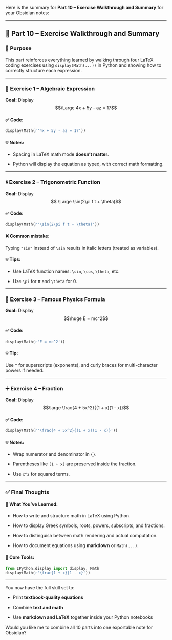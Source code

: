 Here is the summary for **Part 10 – Exercise Walkthrough and Summary** for your Obsidian notes:

---

## 🧪 Part 10 – Exercise Walkthrough and Summary

### 📌 Purpose

This part reinforces everything learned by walking through four LaTeX coding exercises using `display(Math(...))` in Python and showing how to correctly structure each expression.

---

### 🧮 Exercise 1 – Algebraic Expression

**Goal:** Display  
$$\Large 4x + 5y - az = 17$$

#### ✅ Code:

```python
display(Math(r'4x + 5y - az = 17'))
```

#### 💡 Notes:

- Spacing in LaTeX math mode **doesn’t matter**.
    
- Python will display the equation as typed, with correct math formatting.
    

---

### 🌀 Exercise 2 – Trigonometric Function

**Goal:** Display  
$$ \Large \sin(2\pi f t + \theta)$$

#### ✅ Code:

```python
display(Math(r'\sin(2\pi f t + \theta)'))
```

#### ❌ Common mistake:

Typing `"sin"` instead of `\sin` results in italic letters (treated as variables).

#### 💡 Tips:

- Use LaTeX function names: `\sin`, `\cos`, `\theta`, etc.
    
- Use `\pi` for π and `\theta` for θ.
    

---

### 🔼 Exercise 3 – Famous Physics Formula

**Goal:** Display  
$$\huge E = mc^2$$

#### ✅ Code:

```python
display(Math(r'E = mc^2'))
```

#### 💡 Tip:

Use `^` for superscripts (exponents), and curly braces for multi-character powers if needed.

---

### ➗ Exercise 4 – Fraction

**Goal:** Display  
$$\large \frac{4 + 5x^2}{(1 + x)(1 - x)}$$

#### ✅ Code:

```python
display(Math(r'\frac{4 + 5x^2}{(1 + x)(1 - x)}'))
```

#### 💡 Notes:

- Wrap numerator and denominator in `{}`.
    
- Parentheses like `(1 + x)` are preserved inside the fraction.
    
- Use `x^2` for squared terms.
    

---

### ✅ Final Thoughts

#### 📘 What You’ve Learned:

- How to write and structure math in LaTeX using Python.
    
- How to display Greek symbols, roots, powers, subscripts, and fractions.
    
- How to distinguish between math rendering and actual computation.
    
- How to document equations using **markdown** or `Math(...)`.
    

#### 📌 Core Tools:

```python
from IPython.display import display, Math
display(Math(r'\frac{1 + x}{1 - x}'))
```

---

You now have the full skill set to:

- Print **textbook-quality equations**
    
- Combine **text and math**
    
- Use **markdown and LaTeX** together inside your Python notebooks
    

Would you like me to combine all 10 parts into one exportable note for Obsidian?